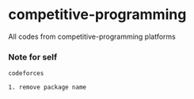 # competitive-programming

All codes from competitive-programming platforms

### Note for self

```text
codeforces

1. remove package name
```